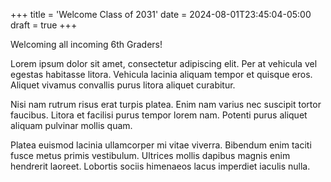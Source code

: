 +++
title = 'Welcome Class of 2031'
date = 2024-08-01T23:45:04-05:00
draft = true
+++

Welcoming all incoming 6th Graders!

Lorem ipsum dolor sit amet, consectetur adipiscing elit. Per at vehicula vel egestas habitasse litora. Vehicula lacinia aliquam tempor et quisque eros. Aliquet vivamus convallis purus litora aliquet curabitur.
<!--more-->
Nisi nam rutrum risus erat turpis platea. Enim nam varius nec suscipit tortor faucibus. Litora et facilisi purus tempor lorem nam. Potenti purus aliquet aliquam pulvinar mollis quam.

Platea euismod lacinia ullamcorper mi vitae viverra. Bibendum enim taciti fusce metus primis vestibulum. Ultrices mollis dapibus magnis enim hendrerit laoreet. Lobortis sociis himenaeos lacus imperdiet iaculis nulla.